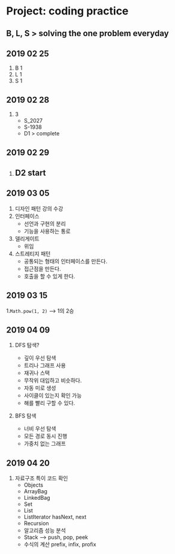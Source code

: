 # Project: coding practice

## B, L, S > solving the one problem everyday

## 2019 02 25
1. B 1
2. L 1
3. S 1

## 2019 02 28
1. 3
    - S_2027
    - S-1938
    - D1 > complete

## 2019 02 29
1. D2 start
    - 
## 2019 03 05
1. 디자인 패턴 강의 수강
2. 인터페이스
    - 선언과 구현의 분리
    - 기능을 사용하는 통로
3. 델리게이트
    - 위임
4. 스트레티지 패턴
    - 공통되는 형태의 인터페이스를 만든다. 
    - 접근점을 만든다. 
    - 호출을 할 수 있게 한다.


## 2019 03 15
1.<code>Math.pow(1, 2)</code> --> 1의 2승

## 2019 04 09
1. DFS 탐색?
    -  깊이 우선 탐색
    - 트리나 그래프 사용
    - 재귀나 스택
    - 무작위 대입하고 비슷하다. 
    - 자동 미로 생성
    - 사이클이 있는지 확인 가능
    - 해를 빨리 구할 수 있다.
    
2. BFS 탐색
    -  너비 우선 탐색
    -  모든 경로 동시 진행
    - 가중치 없는 그래프

## 2019 04 20
1. 자료구조 특이 코드 확인    
    - Objects
    - ArrayBag
    - LinkedBag
    - Set
    - List
    - ListIterator hasNext, next
    - Recursion 
    - 알고리즘 성능 분석
    - Stack --> push, pop, peek
    - 수식의 계산 prefix, infix, profix